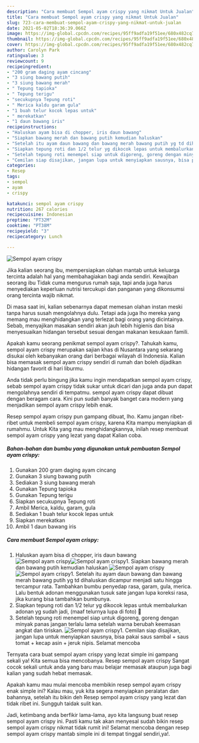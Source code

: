 ```yaml
---
description: "Cara membuat Sempol ayam crispy yang nikmat Untuk Jualan"
title: "Cara membuat Sempol ayam crispy yang nikmat Untuk Jualan"
slug: 723-cara-membuat-sempol-ayam-crispy-yang-nikmat-untuk-jualan
date: 2021-05-02T18:36:39.066Z
image: https://img-global.cpcdn.com/recipes/95ff9adfa19f51ee/680x482cq70/sempol-ayam-crispy-foto-resep-utama.jpg
thumbnail: https://img-global.cpcdn.com/recipes/95ff9adfa19f51ee/680x482cq70/sempol-ayam-crispy-foto-resep-utama.jpg
cover: https://img-global.cpcdn.com/recipes/95ff9adfa19f51ee/680x482cq70/sempol-ayam-crispy-foto-resep-utama.jpg
author: Carolyn Park
ratingvalue: 3
reviewcount: 9
recipeingredient:
- "200 gram daging ayam cincang"
- "3 siung bawang putih"
- "3 siung bawang merah"
- " Tepung tapioka"
- " Tepung terigu"
- "secukupnya Tepung roti"
- " Merica kaldu garam gula"
- "1 buah telur kocok lepas untuk"
- " merekatkan"
- "1 daun bawang iris"
recipeinstructions:
- "Haluskan ayam bisa di chopper, iris daun bawang"
- "Siapkan bawang merah dan bawang putih kemudian haluskan"
- "Setelah itu ayam daun bawang dan bawang merah bawang putih yg td dihaluskan dicampur menjadi satu hingga tercampur rata. Tambahkan bumbu penyedap rasa, garam, gula, merica. Lalu bentuk adonan menggunakan tusuk sate jangan lupa koreksi rasa, jika kurang bisa tambahkan bumbunya."
- "Siapkan tepung roti dan 1/2 telur yg dikocok lepas untuk membalurkan adonan yg sudah jadi, (maaf telurnya lupa di foto) 🙏"
- "Setelah tepung roti menempel siap untuk digoreng, goreng dengan minyak panas jangan terlalu lama setelah warna berubah keemasan angkat dan tiriskan."
- "Cemilan siap disajikan, jangan lupa untuk menyiapkan sausnya, bisa pakai saus sambal + saus tomat + kecap asin + jeruk nipis. Selamat mencoba"
categories:
- Resep
tags:
- sempol
- ayam
- crispy

katakunci: sempol ayam crispy 
nutrition: 267 calories
recipecuisine: Indonesian
preptime: "PT32M"
cooktime: "PT38M"
recipeyield: "3"
recipecategory: Lunch

---
```



![Sempol ayam crispy](https://img-global.cpcdn.com/recipes/95ff9adfa19f51ee/680x482cq70/sempol-ayam-crispy-foto-resep-utama.jpg)

Jika kalian seorang ibu, mempersiapkan olahan mantab untuk keluarga tercinta adalah hal yang membahagiakan bagi anda sendiri. Kewajiban seorang ibu Tidak cuma mengurus rumah saja, tapi anda juga harus menyediakan keperluan nutrisi tercukupi dan panganan yang dikonsumsi orang tercinta wajib nikmat.

Di masa  saat ini, kalian sebenarnya dapat memesan olahan instan meski tanpa harus susah mengolahnya dulu. Tetapi ada juga lho mereka yang memang mau menghidangkan yang terlezat bagi orang yang dicintainya. Sebab, menyajikan masakan sendiri akan jauh lebih higienis dan bisa menyesuaikan hidangan tersebut sesuai dengan makanan kesukaan famili. 



Apakah kamu seorang penikmat sempol ayam crispy?. Tahukah kamu, sempol ayam crispy merupakan sajian khas di Nusantara yang sekarang disukai oleh kebanyakan orang dari berbagai wilayah di Indonesia. Kalian bisa memasak sempol ayam crispy sendiri di rumah dan boleh dijadikan hidangan favorit di hari liburmu.

Anda tidak perlu bingung jika kamu ingin mendapatkan sempol ayam crispy, sebab sempol ayam crispy tidak sukar untuk dicari dan juga anda pun dapat mengolahnya sendiri di tempatmu. sempol ayam crispy dapat dibuat dengan beragam cara. Kini pun sudah banyak banget cara modern yang menjadikan sempol ayam crispy lebih enak.

Resep sempol ayam crispy pun gampang dibuat, lho. Kamu jangan ribet-ribet untuk membeli sempol ayam crispy, karena Kita mampu menyiapkan di rumahmu. Untuk Kita yang mau menghidangkannya, inilah resep membuat sempol ayam crispy yang lezat yang dapat Kalian coba.

<!--inarticleads1-->

##### Bahan-bahan dan bumbu yang digunakan untuk pembuatan Sempol ayam crispy:

1. Gunakan 200 gram daging ayam cincang
1. Gunakan 3 siung bawang putih
1. Sediakan 3 siung bawang merah
1. Gunakan  Tepung tapioka
1. Gunakan  Tepung terigu
1. Siapkan secukupnya Tepung roti
1. Ambil  Merica, kaldu, garam, gula
1. Sediakan 1 buah telur kocok lepas untuk
1. Siapkan  merekatkan
1. Ambil 1 daun bawang iris




<!--inarticleads2-->

##### Cara membuat Sempol ayam crispy:

1. Haluskan ayam bisa di chopper, iris daun bawang
<img src="https://img-global.cpcdn.com/steps/22b32ba6385cf2c2/160x128cq70/sempol-ayam-crispy-langkah-memasak-1-foto.jpg" alt="Sempol ayam crispy"><img src="https://img-global.cpcdn.com/steps/58ef269ac032ec22/160x128cq70/sempol-ayam-crispy-langkah-memasak-1-foto.jpg" alt="Sempol ayam crispy">1. Siapkan bawang merah dan bawang putih kemudian haluskan
<img src="https://img-global.cpcdn.com/steps/0deac1e2e16cbbba/160x128cq70/sempol-ayam-crispy-langkah-memasak-2-foto.jpg" alt="Sempol ayam crispy"><img src="https://img-global.cpcdn.com/steps/cc8f0bad4e42e09e/160x128cq70/sempol-ayam-crispy-langkah-memasak-2-foto.jpg" alt="Sempol ayam crispy">1. Setelah itu ayam daun bawang dan bawang merah bawang putih yg td dihaluskan dicampur menjadi satu hingga tercampur rata. Tambahkan bumbu penyedap rasa, garam, gula, merica. Lalu bentuk adonan menggunakan tusuk sate jangan lupa koreksi rasa, jika kurang bisa tambahkan bumbunya.
1. Siapkan tepung roti dan 1/2 telur yg dikocok lepas untuk membalurkan adonan yg sudah jadi, (maaf telurnya lupa di foto) 🙏
1. Setelah tepung roti menempel siap untuk digoreng, goreng dengan minyak panas jangan terlalu lama setelah warna berubah keemasan angkat dan tiriskan.
<img src="//assets-global.cpcdn.com/assets/icons/button_play-2c75c40dde080a61004c1f40b05d8f140eaff45d7e9e6481dc71c63d2e7c4909.png" alt="Sempol ayam crispy">1. Cemilan siap disajikan, jangan lupa untuk menyiapkan sausnya, bisa pakai saus sambal + saus tomat + kecap asin + jeruk nipis. Selamat mencoba




Ternyata cara buat sempol ayam crispy yang lezat simple ini gampang sekali ya! Kita semua bisa mencobanya. Resep sempol ayam crispy Sangat cocok sekali untuk anda yang baru mau belajar memasak ataupun juga bagi kalian yang sudah hebat memasak.

Apakah kamu mau mulai mencoba membikin resep sempol ayam crispy enak simple ini? Kalau mau, yuk kita segera menyiapkan peralatan dan bahannya, setelah itu bikin deh Resep sempol ayam crispy yang lezat dan tidak ribet ini. Sungguh taidak sulit kan. 

Jadi, ketimbang anda berfikir lama-lama, ayo kita langsung buat resep sempol ayam crispy ini. Pasti kamu tak akan menyesal sudah bikin resep sempol ayam crispy nikmat tidak rumit ini! Selamat mencoba dengan resep sempol ayam crispy mantab simple ini di tempat tinggal sendiri,ya!.

